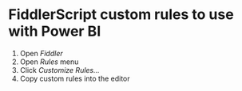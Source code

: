 # FiddlerScript custom rules to use with Power BI

1. Open *Fiddler*
2. Open *Rules* menu
3. Click *Customize Rules...*
4. Copy custom rules into the editor
